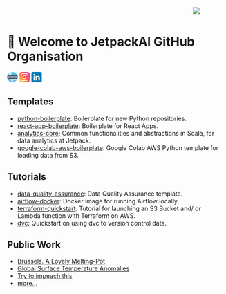 <img src="https://i0.wp.com/jetpack.ai/wp-content/uploads/2022/04/Logo_white_jetpack.gif?fit=516%2C165&ssl=1" width=74 align="right">
<h1 style="padding-top: 24px">🚀 Welcome to JetpackAI GitHub Organisation</h1>

[![web](https://github.com/jetpackai/.github/raw/main/profile/assets/www.png)](https://jetpack.ai)
[![instagram](https://github.com/jetpackai/.github/raw/main/profile/assets/instagram.png)](https://www.instagram.com/jetpackai/)
[![linkedin](https://github.com/jetpackai/.github/raw/main/profile/assets/linkedin.png)](https://www.linkedin.com/company/jetpack-data-science/)

## Templates
- [python-boilerplate](https://github.com/jetpackAI/python-boilerplate): Boilerplate for new Python repositories.
- [react-app-boilerplate](https://github.com/jetpackAI/react-app-boilerplate): Boilerplate for React Apps.
- [analytics-core](https://github.com/jetpackAI/analytics-core): Common functionalities and abstractions in Scala, for data analytics at Jetpack.
- [google-colab-aws-boilerplate](https://colab.research.google.com/drive/1AJk5OxNZT9sZMYH5wqLKe63UMpiDQSUA?usp=sharing): Google Colab AWS Python template for loading data from S3.

## Tutorials
- [data-quality-assurance](https://github.com/jetpackAI/jetpack-toolbox/tree/master/data-quality-assurance): Data Quality Assurance template. 
- [airflow-docker](https://github.com/jetpackAI/jetpack-toolbox/tree/master/airflow-tools): Docker image for running Airflow locally.
- [terraform-quickstart](https://github.com/jetpackAI/jetpack-toolbox/tree/master/terraform-examples/aws): Tutorial for launching an S3 Bucket and/ or Lambda function with Terraform on AWS.
- [dvc](https://github.com/jetpackAI/jetpack-toolbox/tree/master/.dvc): Quickstart on using dvc to version control data.

## Public Work
- [Brussels. A Lovely Melting-Pot](https://jetpack.ai/portfolio-item/melting-pot/)
- [Global Surface Temperature Anomalies](https://jetpack.ai/portfolio-item/gobal_temperature_anomalies/)
- [Try to impeach this](https://jetpack.ai/portfolio-item/trytoimpeachthis/)
- [more...](https://jetpack.ai/public-work/)

